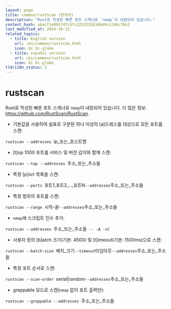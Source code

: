 ```yaml
---
layout: page
title: common/rustscan (한국어)
description: "Rust로 작성된 빠른 포트 스캐너로 `nmap`이 내장되어 있습니다."
content_hash: abacf1e0917d7cdfc3252215b10649cc246c78a3
last_modified_at: 2024-10-12
related_topics:
  - title: English version
    url: /en/common/rustscan.html
    icon: bi bi-globe
  - title: español version
    url: /es/common/rustscan.html
    icon: bi bi-globe
tldri18n_status: 2
---
```

# rustscan

Rust로 작성된 빠른 포트 스캐너로 `nmap`이 내장되어 있습니다.
더 많은 정보: <https://github.com/RustScan/RustScan>.

- 기본값을 사용하여 쉼표로 구분된 하나 이상의 [a]드레스를 대상으로 모든 포트를 스캔:

`rustscan --addresses `<span class="tldr-var badge badge-pill bg-dark-lm bg-white-dm text-white-lm text-dark-dm font-weight-bold">ip_또는_호스트명</span>

- [t]op 1000 포트를 서비스 및 버전 감지와 함께 스캔:

`rustscan --top --addresses `<span class="tldr-var badge badge-pill bg-dark-lm bg-white-dm text-white-lm text-dark-dm font-weight-bold">주소_또는_주소들</span>

- 특정 [p]ort 목록을 스캔:

`rustscan --ports `<span class="tldr-var badge badge-pill bg-dark-lm bg-white-dm text-white-lm text-dark-dm font-weight-bold">포트1,포트2,...,포트N</span>` --addresses `<span class="tldr-var badge badge-pill bg-dark-lm bg-white-dm text-white-lm text-dark-dm font-weight-bold">주소_또는_주소들</span>

- 특정 범위의 포트를 스캔:

`rustscan --range `<span class="tldr-var badge badge-pill bg-dark-lm bg-white-dm text-white-lm text-dark-dm font-weight-bold">시작-끝</span>` --addresses `<span class="tldr-var badge badge-pill bg-dark-lm bg-white-dm text-white-lm text-dark-dm font-weight-bold">주소_또는_주소들</span>

- `nmap`에 스크립트 인수 추가:

`rustscan --addresses `<span class="tldr-var badge badge-pill bg-dark-lm bg-white-dm text-white-lm text-dark-dm font-weight-bold">주소_또는_주소들</span>` -- -A -sC`

- 사용자 정의 [b]atch 크기(기본: 4500) 및 [t]imeout(기본: 1500ms)으로 스캔:

`rustscan --batch-size `<span class="tldr-var badge badge-pill bg-dark-lm bg-white-dm text-white-lm text-dark-dm font-weight-bold">배치_크기</span>` --timeout `<span class="tldr-var badge badge-pill bg-dark-lm bg-white-dm text-white-lm text-dark-dm font-weight-bold">타임아웃</span>` --addresses `<span class="tldr-var badge badge-pill bg-dark-lm bg-white-dm text-white-lm text-dark-dm font-weight-bold">주소_또는_주소들</span>

- 특정 포트 순서로 스캔:

`rustscan --scan-order `<span class="tldr-var badge badge-pill bg-dark-lm bg-white-dm text-white-lm text-dark-dm font-weight-bold">serial|random</span>` --addresses `<span class="tldr-var badge badge-pill bg-dark-lm bg-white-dm text-white-lm text-dark-dm font-weight-bold">주소_또는_주소들</span>

- greppable 모드로 스캔(`nmap` 없이 포트 출력만):

`rustscan --greppable --addresses `<span class="tldr-var badge badge-pill bg-dark-lm bg-white-dm text-white-lm text-dark-dm font-weight-bold">주소_또는_주소들</span>
